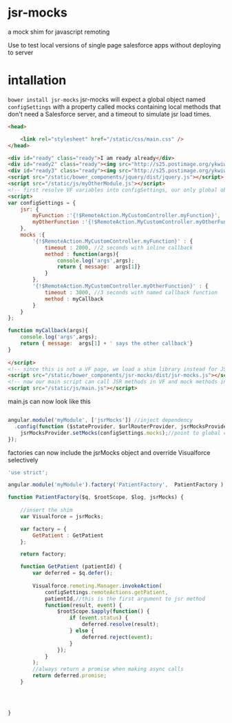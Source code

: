 jsr-mocks
=========

a mock shim for javascript remoting

Use to test local versions of single page salesforce apps without deploying to server

intallation
===========
```bower install jsr-mocks```
jsr-mocks will expect a global object named ```configSettings``` with a property called mocks containing local methods that don't need a Salesforce server, and a timeout to simulate jsr load times.
```html
<head>

	<link rel="stylesheet" href="/static/css/main.css" />
</head>

<div id="ready" class="ready">I am ready already</div>
<div id="ready2" class="ready"><img src="http://s25.postimage.org/ykwiwxw23/ajax_loader_2.gif" alt="loading"/></div>
<div id="ready3" class="ready"><img src="http://s25.postimage.org/ykwiwxw23/ajax_loader_2.gif" alt="loading"/></div>
<script src="/static/bower_components/jquery/dist/jquery.js"></script>
<script src="/static/js/myOtherModule.js"></script>
<!-- first resolve VF variables into configSettings, our only global object -->
<script>
var configSettings = {
	jsr: {
		myFunction :'{!$RemoteAction.MyCustomController.myFunction}',
		myOtherFunction :'{!$RemoteAction.MyCustomController.myOtherFunction}'
	},
	mocks :{
		'{!$RemoteAction.MyCustomController.myFunction}' : {
			timeout : 2000, //2 seconds with inline callback
			method : function(args){   
				console.log('args',args);
				return { message:  args[1]}
			}
		},
		'{!$RemoteAction.MyCustomController.myOtherFunction}' : {
			timeout : 3000, //3 seconds with named callback function
			method : myCallback
		}
	}
}; 

function myCallback(args){
	console.log('args',args);
	return { message:  args[1] + ' says the other callback'}
}
	
</script>
<!-- since this is not a VF page, we load a shim library instead for JSR calls -->
<script src="/static/bower_components/jsr-mocks/dist/jsr-mocks.js"></script>
<!-- now our main script can call JSR methods in VF and mock methods in HTML Page with same syntax -->
<script src="/static/js/main.js"></script>

```

main.js can now look like this

```javascript

angular.module('myModule', ['jsrMocks']) //inject dependency
  .config(function ($stateProvider, $urlRouterProvider, jsrMocksProvider){
    jsrMocksProvider.setMocks(configSettings.mocks);//point to global config variable (see html)
});
```
factories can now include the jsrMocks object and override Visualforce selectively
```javascript
'use strict';

angular.module('myModule').factory('PatientFactory',  PatientFactory );

function PatientFactory($q, $rootScope, $log, jsrMocks) {
    
	//insert the shim
    var Visualforce = jsrMocks;

	var factory = {
		GetPatient : GetPatient
	};

	return factory;

	function GetPatient (patientId) {
        var deferred = $q.defer();
        
        Visualforce.remoting.Manager.invokeAction(
            configSettings.remoteActions.getPatient,
            patientId,//this is the first argument to jsr method
            function(result, event) {
                $rootScope.$apply(function() {
                    if (event.status) {
                    	deferred.resolve(result);
                    } else {
                    	deferred.reject(event);
                    }
                });
            }
        );
		//always return a promise when making async calls
        return deferred.promise;
	}



	
}



```
